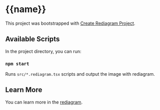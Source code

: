 # {{name}}

This project was bootstrapped with [Create Rediagram Project](https://github.com/kamiazya/rediagram/tree/master/packages/create-rediagram-project).

## Available Scripts

In the project directory, you can run:

### `npm start`

Runs `src/*.rediagram.tsx` scripts and output the image with rediagram.

## Learn More

You can learn more in the [rediagram](https://kamiazya.github.io/rediagram/).
